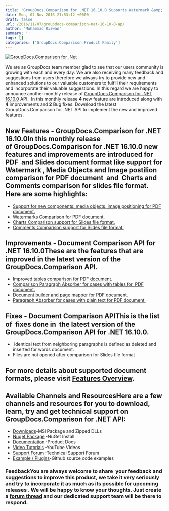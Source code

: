 ```yaml
---
title: 'GroupDocs.Comparison for .NET 16.10.0 Supports Watermark &amp; Charts'
date: Mon, 07 Nov 2016 21:53:12 +0000
draft: false
url: /2016/11/07/groupdocs-comparison-net-16-10-0-ap/
author: 'Muhammad Rizwan'
summary: ''
tags: []
categories: ['GroupDocs.Comparison Product Family']
---
```


[![GroupDocs.Comparison for .Net](https://blog.groupdocs.com/wp-content/uploads/sites/4/2014/07/GD_CMP_NETIcon_114.png)](http://groupdocs.com/dot-net/document-comparison-library)

We are as GroupDocs team member glad to see that our users community is growing with each and every day. We are also receiving many feedback and suggestions from users therefore we always try to provide new and enhanced solutions to our valuable customers to fulfill their requirements and incorporate their valuable suggestions. In this regard we are happy to announce another monthly release of [GroupDocs.Comparison for .NET 16.10.0](http://www.groupdocs.com/dot-net/document-comparison-library "Document Comparison API ") API.  In this monthly release **4** new feature are introduced along with **4** improvements and **2** Bug fixes. Download the latest GroupDocs.Comparison for .NET API to implement the new and improved features.

## New Features - GroupDocs.Comparison for .NET 16.10.0In this monthly release of **GroupDocs.Comparison for .NET 16.10.0** new features and improvements are introduced for PDF  and Slides document format like support for Watermark , Media Objects and Image postilion comparison for PDF document  and  Charts and Comments comparison for slides file format. Here are some highlights:

*   [Support for new components: media objects, image positioning for PDF document.](https://docs.groupdocs.com/comparison/net/ "Document Comparison API ")
*   [Watermarks Comparison for PDF document.](https://docs.groupdocs.com/comparison/net/ "GroupDocs.Comparison for .NET 16.10.0")
*   [Charts Comparison support for Slides file format.](https://docs.groupdocs.com/comparison/net "GroupDocs.Comparison for .NET API 16.10.0")
*   [Comments Comparison support for Slides file format.](https://docs.groupdocs.com/comparison/net "Slides Comparison API")

## Improvements - Document Comparison API for .NET 16.10.0These are the features that are improved in the latest version of the **GroupDocs.Comparison API**.

*   [Improved tables comparison for PDF document.](https://docs.groupdocs.com/comparison/net/ "PDF Document Comparison")
*   [Comparison Paragraph Absorber for cases with tables for  PDF document.](https://docs.groupdocs.com/comparison/net/ "GroupDocs.Comparison for .NET")
*   [Document builder and page mapper for PDF document.](https://docs.groupdocs.com/comparison/net/ "File Comparison API")
*   [Paragraph Absorber for cases with plain text for PDF document.](https://docs.groupdocs.com/comparison/net/ "GroupDocs Comparison API")

## Fixes - Document Comparison APIThis is the list of  fixes done in  the latest version of the **GroupDocs.Comparison API for .NET 16.10.0.**

*    Identical text from neighboring paragraphs is defined as deleted and inserted for words document.
*   Files are not opened after comparison for Slides file format

## For more details about supported document formats, please visit [Features Overview](http://groupdocs.com/docs/display/comparisonnet/Features+Overview).

## Available Channels and ResourcesHere are a few channels and resources for you to download, learn, try and get technical support on **GroupDocs.Comparison for .NET API**:

*   [Downloads](http://groupdocs.com/Community/files/8/.net-libraries/groupdocs_comparison_for_.net/entry14613.aspx "Dwonloads;")\-MSI Package and Zipped DLLs
*   [Nuget Package](https://www.nuget.org/packages/groupdocs-comparison-dotnet/ "GroupDocs.Comparison for .NET NuGet") -NuGet Install
*   [Documentation](http://groupdocs.com/docs/display/comparisonnet/Home "Product Documentation") -Product Docs
*   [Video Tutorials](https://www.youtube.com/playlist?list=PLp-A5JSk_O76uvyS_WPOZm28eG-KRKiYy "GroupDocs.Comparison for .NET Videos") -YouTube Videos
*   [Support Forum](http://www.groupdocs.com/Community/forums/groupdocs.comparison-product-family/9/showforum.aspx "GroupDocs.Comparison for .NET Forum") -Technical Support Forum
*   [Example / Plugins](https://github.com/groupdocs-comparison/GroupDocs.Comparison-for-.NET "GroupDocs.Comparison for .NET Github")\-Github source code examples

### FeedbackYou are always welcome to share  your feedback and suggestions to improve this product, we take it very seriously and try to incorporate it as much as its possible for upcoming releases . We will be happy to know your thoughts. Just create a [forum thread](http://www.groupdocs.com/Community/forums/groupdocs.comparison-product-family/9/showforum.aspx) and our dedicated support team will be there to respond.




